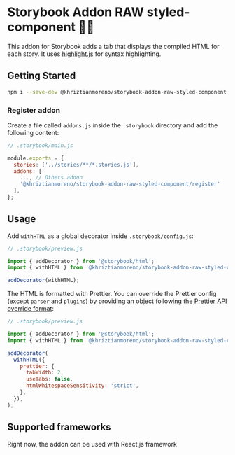 # Storybook Addon RAW styled-component 💅🏻

This addon for Storybook adds a tab that displays the compiled HTML for each
story. It uses [highlight.js](https://highlightjs.org/) for syntax highlighting.

## Getting Started

```sh
npm i --save-dev @khriztianmoreno/storybook-addon-raw-styled-component
```

### Register addon

Create a file called `addons.js` inside the `.storybook` directory and add the
following content:

```js
// .storybook/main.js

module.exports = {
  stories: ['../stories/**/*.stories.js'],
  addons: [
    ..., // Others addon
    '@khriztianmoreno/storybook-addon-raw-styled-component/register'
  ],
};
```

## Usage

Add `withHTML` as a global decorator inside `.storybook/config.js`:

```js
// .storybook/preview.js

import { addDecorator } from '@storybook/html';
import { withHTML } from '@khriztianmoreno/storybook-addon-raw-styled-component/react';

addDecorator(withHTML);
```

The HTML is formatted with Prettier. You can override the Prettier config
(except `parser` and `plugins`) by providing an object following the
[Prettier API override format](https://prettier.io/docs/en/options.html):

```js
// .storybook/preview.js

import { addDecorator } from '@storybook/html';
import { withHTML } from '@khriztianmoreno/storybook-addon-raw-styled-component/react';

addDecorator(
  withHTML({
    prettier: {
      tabWidth: 2,
      useTabs: false,
      htmlWhitespaceSensitivity: 'strict',
    },
  }),
);
```

## Supported frameworks

Right now, the addon can be used with React.js framework
